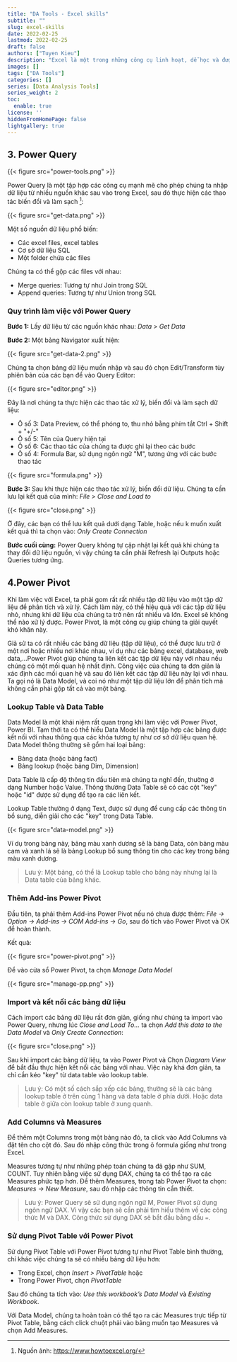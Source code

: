 ```yaml
---
title: "DA Tools - Excel skills"
subtitle: ""
slug: excel-skills
date: 2022-02-25
lastmod: 2022-02-25
draft: false
authors: ["Tuyen Kieu"]
description: "Excel là một trong những công cụ linh hoạt, dễ học và được sử dụng phổ biến nhất trong Data Analysis."
images: []
tags: ["DA Tools"]
categories: []
series: [Data Analysis Tools]
series_weight: 2
toc:
  enable: true
license: ''  
hiddenFromHomePage: false
lightgallery: true
---
```


<!--more-->

## 3. Power Query

{{< figure src="power-tools.png" >}}

Power Query là một tập hợp các công cụ mạnh mẽ cho phép chúng ta nhập dữ liệu từ nhiều nguồn khác sau vào trong Excel, sau đó thực hiện các thao tác biến đổi và làm sạch [^1]:

[^1]: Nguồn ảnh: https://www.howtoexcel.org/

{{< figure src="get-data.png" >}}

Một số nguồn dữ liệu phổ biến:

- Các excel files, excel tables
- Cơ sở dữ liệu SQL
- Một folder chứa các files

Chúng ta có thể gộp các files với nhau:

- Merge queries: Tương tự như Join trong SQL
- Append queries: Tương tự như Union trong SQL

### Quy trình làm việc với Power Query

**Bước 1:** Lấy dữ liệu từ các nguồn khác nhau: *Data > Get Data*

**Bước 2:** Một bảng Navigator xuất hiện: 

{{< figure src="get-data-2.png" >}}

Chúng ta chọn bảng dữ liệu muốn nhập và sau đó chọn Edit/Transform tùy phiên bản của các bạn để vào Query Editor:

{{< figure src="editor.png" >}}

Đây là nơi chúng ta thực hiện các thao tác xử lý, biến đổi và làm sạch dữ liệu:

- Ô số 3: Data Preview, có thể phóng to, thu nhỏ bằng phím tắt Ctrl + Shift + "+/-"
- Ô số 5: Tên của Query hiện tại
- Ô số 6: Các thao tác của chúng ta được ghi lại theo các bước
- Ô số 4: Formula Bar, sử dụng ngôn ngữ "M", tương ứng với các bước thao tác

{{< figure src="formula.png" >}}

**Bước 3:** Sau khi thực hiện các thao tác xử lý, biến đổi dữ liệu. Chúng ta cần lưu lại kết quả của mình: *File > Close and Load to*

{{< figure src="close.png" >}}

Ở đây, các bạn có thể lưu kết quả dưới dạng Table, hoặc nếu k muốn xuất kết quả thì ta chọn vào: *Only Create Connection*

**Bước cuối cùng:** Power Query không tự cập nhật lại kết quả khi chúng ta thay đổi dữ liệu nguồn, vì vậy chúng ta cần phải Refresh lại Outputs hoặc Queries tương ứng.

## 4.Power Pivot

Khi làm việc với Excel, ta phải gom rất rất nhiều tập dữ liệu vào một tập dữ liệu để phân tích và xử lý. Cách làm này, có thể hiệu quả với các tập dữ liệu nhỏ, nhưng khi dữ liệu của chúng ta trở nên rất nhiều và lớn. Excel sẽ không thể nào xử lý được. Power Pivot, là một công cụ giúp chúng ta giải quyết khó khăn này. 

Giả sử ta có rất nhiều các bảng dữ liệu (tập dữ liệu), có thể được lưu trữ ở một nơi hoặc nhiều nơi khác nhau, ví dụ như các bảng excel, database, web data,...Power Pivot giúp chúng ta liên kết các tập dữ liệu này với nhau nếu chúng có một mối quan hệ nhất định. Công việc của chúng ta đơn giản là xác định các mối quan hệ và sau đó liên kết các tập dữ liệu này lại với nhau. Ta gọi nó là Data Model, và coi nó như một tập dữ liệu lớn để phân tích mà không cần phải gộp tất cả vào một bảng. 

### Lookup Table và Data Table

Data Model là một khái niệm rất quan trọng khi làm việc với Power Pivot, Power BI. Tạm thời ta có thể hiểu Data Model là một tập hợp các bảng được kết nối với nhau thông qua các khóa tương tự như cơ sở dữ liệu quan hệ. Data Model thông thường sẽ gồm hai loại bảng: 

- Bảng data (hoặc bảng fact)
- Bảng lookup (hoặc bảng Dim, Dimension)

Data Table là cấp độ thông tin đầu tiên mà chúng ta nghĩ đến, thường ở dạng Number hoặc Value. Thông thường Data Table sẽ có các cột "key" hoặc "id" được sử dụng để tạo ra các liên kết.

Lookup Table thường ở dạng Text, được sử dụng để cung cấp các thông tin bổ sung, diễn giải cho các "key" trong Data Table.

{{< figure src="data-model.png" >}}

Ví dụ trong bảng này, bảng màu xanh dương sẽ là bảng Data, còn bảng màu cam và xanh lá sẽ là bảng Lookup bổ sung thông tin cho các key trong bảng màu xanh dương.

> Lưu ý: Một bảng, có thể là Lookup table cho bảng này nhưng lại là Data table của bảng khác.

### Thêm Add-ins Power Pivot

Đầu tiên, ta phải thêm Add-ins Power Pivot nếu nó chưa được thêm: *File -> Option -> Add-ins -> COM Add-ins -> Go*, sau đó tích vào Power Pivot và OK để hoàn thành.

Kết quả:

{{< figure src="power-pivot.png" >}}

Để vào cửa sổ Power Pivot, ta chọn *Manage Data Model*

{{< figure src="manage-pp.png" >}}

### Import và kết nối các bảng dữ liệu

Cách import các bảng dữ liệu rất đơn giản, giống như chúng ta import vào Power Query, nhưng lúc *Close and Load To...* ta chọn *Add this data to the Data Model* và *Only Create Connection*:

{{< figure src="close.png" >}}

Sau khi import các bảng dữ liệu, ta vào Power Pivot và Chọn *Diagram View* để bắt đầu thực hiện kết nối các bảng với nhau. Việc này khá đơn giản, ta chỉ cần kéo "key" từ data table vào lookup table.

> Lưu ý: Có một số cách sắp xếp các bảng, thường sẽ là các bảng lookup table ở trên cùng 1 hàng và data table ở phía dưới. Hoặc data table ở giữa còn lookup table ở xung quanh.

### Add Columns và Measures

Để thêm một Columns trong một bảng nào đó, ta click vào Add Columns và đặt tên cho cột đó. Sau đó nhập công thức trong ô formula giống như trong Excel.

Measures tương tự như những phép toán chúng ta đã gặp như SUM, COUNT. Tuy nhiên bằng việc sử dụng DAX, chúng ta có thể tạo ra các Measures phức tạp hơn. Để thêm Measures, trong tab Power Pivot ta chọn: *Measures -> New Measure*, sau đó nhập các thông tin cần thiết. 


> Lưu ý: Power Query sẽ sử dụng ngôn ngữ M, Power Pivot sử dụng ngôn ngữ DAX. Vì vậy các bạn sẽ cần phải tìm hiểu thêm về các công thức M và DAX. Công thức sử dụng DAX sẽ bắt đầu bằng dấu `=`.

### Sử dụng Pivot Table với Power Pivot

Sử dụng Pivot Table với Power Pivot tương tự như Pivot Table bình thường, chỉ khác việc chúng ta sẽ có nhiều bảng dữ liệu hơn:

- Trong Excel, chọn *Insert > PivotTable* hoặc
- Trong Power Pivot, chọn *PivotTable*

Sau đó chúng ta tích vào: *Use this workbook’s Data Model* và *Existing Workbook*.

Với Data Model, chúng ta hoàn toàn có thể tạo ra các Measures trực tiếp từ Pivot Table, bằng cách click chuột phải vào bảng muốn tạo Measures và chọn Add Measures.